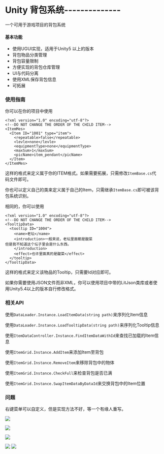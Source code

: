 # Unity 背包系统--------------

一个可用于游戏项目的背包系统

#### 基本功能
* 使用UGUI实现，适用于Unity5 以上的版本
* 背包物品分类管理
* 背包容量限制
* 方便实现的背包仓库管理
* UI与代码分离
* 使用XML保存背包信息
* 可拓展

### 使用指南
你可以在你的项目中使用
```
<?xml version="1.0" encoding="utf-8"?>
<!--DO NOT CHANGE THE ORDER OF THE CHILD ITEM-->
<ItemMes>
  <Item ID="1001" type="item">
    <repeatable>false</repeatable>
    <levle>none</levle>
    <equipmentType>none</equipmentType>
    <maxSum>1</maxSum>
    <picName>item_pendant</picName>
  </Item>
</ItemMes>
```
这样的格式来定义属于你的ITEM格式。如果需要拓展，只需修改`ItemBase.cs`代码文件即可。


你也可以定义自己的类来定义属于自己的Item，只需继承`ItemBase.cs`即可被该背包系统识别。

相同的，你可以使用
```
<?xml version="1.0" encoding="utf-8"?>
<!--DO NOT CHANGE THE ORDER OF THE CHILD ITEM-->
<TooltipData>
  <tooltip ID="1004">
    <name>老坛</name>
    <introduction>一般来说，老坛里面都是酸菜
但是我不知道这个坛子里会是什么东西。
    </introduction>
    <effect>也许里面真的是酸菜</effect>
  </tooltip>
</TooltipData>
```
这样的格式来定义该物品的Tooltip，只需要Id对应即可。

如果你需要使用JSON文件而非XML，你可以使用项目中带的LitJson类库或者使用Unity5.4以上的版本自行修改格式。

### 相关API
使用`DataLoader.Instance.LoadItemData(string path)`来序列化Item信息

使用`DataLoader.Instance.LoadTooltipData(string path)`来序列化Tooltip信息

使用`ItemDataController.Instance.FindItemDataWithId`来查找已加载的Item信息

使用`ItemGrid.Instance.AddItem`来添加Item至背包

使用`ItemGrid.Instance.RemoveItem`来移除背包中的物体

使用`ItemGrid.Instance.CheckFull`来检查背包是否已满

使用`ItemGrid.Instance.SwapItemDataByDataId`来交换背包中的Item位置

### 问题
右键菜单可以自定义，但是实现方法不好，等一个有缘人重写。

![](https://github.com/GhostYii/InventorySystem/raw/master/Readme/Preview.png)

![](https://github.com/GhostYii/InventorySystem/raw/master/Readme/tooltip.png)

![](https://github.com/GhostYii/InventorySystem/raw/master/Readme/drag.png)

![](https://github.com/GhostYii/InventorySystem/raw/master/Readme/rightclick0.png)  ![](https://github.com/GhostYii/InventorySystem/raw/master/Readme/rightclick1.png)
